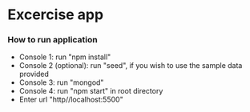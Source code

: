 # Excercise app

### How to run application 

* Console 1: run "npm install"
* Console 2 (optional): run "seed", if you wish to use the sample data provided
* Console 3: run "mongod"
* Console 4: run "npm start" in root directory
* Enter url "http//localhost:5500"